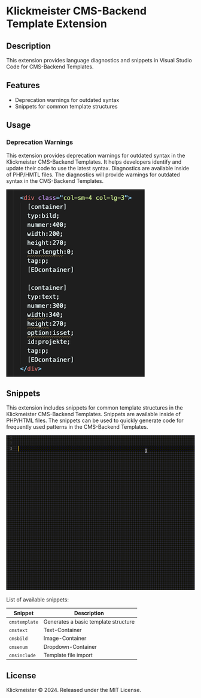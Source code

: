 # Klickmeister CMS-Backend Template Extension

## Description

This extension provides language diagnostics and snippets in Visual Studio Code for CMS-Backend Templates.

## Features

- Deprecation warnings for outdated syntax
- Snippets for common template structures

## Usage

### Deprecation Warnings

This extension provides deprecation warnings for outdated syntax in the Klickmeister CMS-Backend Templates. It helps developers identify and update their code to use the latest syntax.
Diagnostics are available inside of PHP/HMTL files. The diagnostics will provide warnings for outdated syntax in the CMS-Backend Templates.

![Template Diagnostics](assets/usage-diagnostics.png)

## Snippets

This extension includes snippets for common template structures in the Klickmeister CMS-Backend Templates.
Snippets are available inside of PHP/HTML files. The snippets can be used to quickly generate code for frequently used patterns in the CMS-Backend Templates.

![Template Snippets](assets/usage-snippets.gif)

List of available snippets:

| Snippet       | Description                          |
| ------------- | ------------------------------------ |
| `cmstemplate` | Generates a basic template structure |
| `cmstext`     | Text-Container                       |
| `cmsbild`     | Image-Container                      |
| `cmsenum`     | Dropdown-Container                   |
| `cmsinclude`  | Template file import                 |

## License

Klickmeister © 2024. Released under the MIT License.
